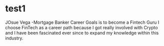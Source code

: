 # test1
JOsue Vega -Mortgage Banker
Career Goals is to become a Fintech Guru 
I choose FinTech as a career path because I got really involved with Crypto and I have been fascinated ever since to expand my knowledge within this industry. 
